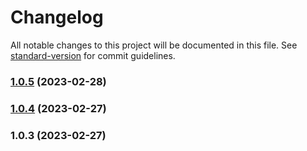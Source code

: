 # Changelog

All notable changes to this project will be documented in this file. See [standard-version](https://github.com/conventional-changelog/standard-version) for commit guidelines.

### [1.0.5](https://github.com/indigopro/core/compare/v1.0.4...v1.0.5) (2023-02-28)

### [1.0.4](https://github.com/indigopro/core/compare/v1.0.3...v1.0.4) (2023-02-27)

### 1.0.3 (2023-02-27)
